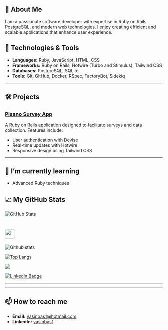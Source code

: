 
## 🚀 About Me

I am a passionate software developer with expertise in Ruby on Rails, PostgreSQL, and modern web technologies. I enjoy creating efficient and scalable applications that enhance user experience.

## 🔧 Technologies & Tools
- **Languages:** Ruby, JavaScript, HTML, CSS
- **Frameworks:** Ruby on Rails, Hotwire (Turbo and Stimulus), Tailwind CSS
- **Databases:** PostgreSQL, SQLite
- **Tools:** Git, GitHub, Docker, RSpec, FactoryBot, Sidekiq

---

## 🛠️ Projects
### [Pisano Survey App](https://github.com/yasinbas/pisano-survey-app)
A Ruby on Rails application designed to facilitate surveys and data collection. Features include:
- User authentication with Devise
- Real-time updates with Hotwire
- Responsive design using Tailwind CSS

---

## 🌱 I’m currently learning
- Advanced Ruby techniques

## 📈 My GitHub Stats
![GitHub Stats](https://github-readme-stats.vercel.app/api?username=yasinbas&show_icons=true&theme=radical)

# <img src="https://media.giphy.com/media/hvRJCLFzcasrR4ia7z/giphy.gif" width="30px" height="30px">

![Github stats](https://github-readme-stats.vercel.app/api?username=yasinbas&show_icons=true&theme=radical)

[![Top Langs](https://github-readme-stats.vercel.app/api/top-langs/?username=yasinbas&layout=compact&theme=github_dark&exclude_repo=android,ios,flutter)](https://github.com/yasinbas)

![](https://komarev.com/ghpvc/?username=yasinbas&color=000000&style=for-the-badge&label=VIEWS)

[![Linkedin Badge](https://img.shields.io/badge/yasinbas1-000?style=for-the-badge&logo=linkedin)](https://www.linkedin.com/in/yasinbas1/)

---

---

## 📫 How to reach me
- **Email:** [yasinbas1@hotmail.com](mailto:yasinbas1@hotmail.com)
- **LinkedIn:** [yasinbas1](https://www.linkedin.com/in/yasinbas1/)
